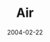 ---
layout: message
category: message
series: "Symbols"
title: "Air"
date: 2004-02-22
message_id: 183
---